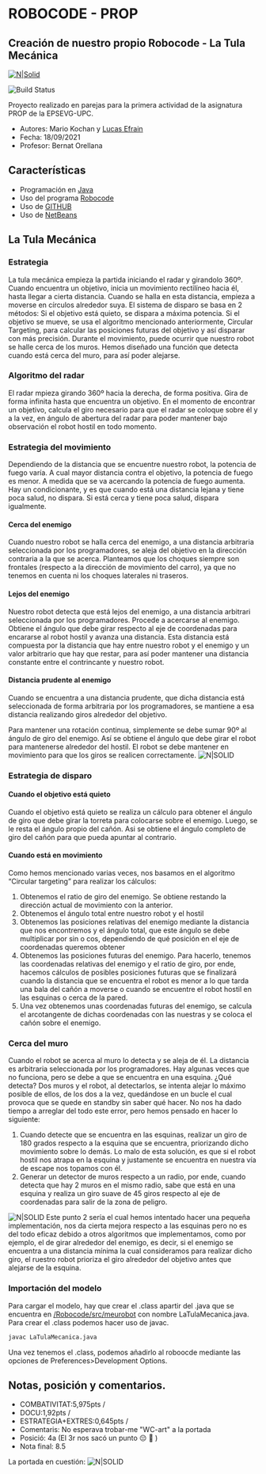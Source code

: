 # ROBOCODE - PROP
## Creación de nuestro propio Robocode - La Tula Mecánica

[![N|Solid](https://www.upc.edu/comunicacio/ca/identitat/descarrega-arxius-grafics/fitxers-marca-principal/upc-positiu-p3005.png)](https://www.epsevg.upc.edu/ca/escola)

![Build Status](https://travis-ci.org/joemccann/dillinger.svg?branch=master)

Proyecto realizado en parejas para la primera actividad de la asignatura PROP de la EPSEVG-UPC. 

- Autores: Mario Kochan y [Lucas Efrain](https://github.com/Lucaslluc)
- Fecha: 18/09/2021
- Profesor: Bernat Orellana

## Características

- Programación en [Java](https://www.java.com/es/)
- Uso del programa [Robocode](https://robocode.sourceforge.io/)
- Uso de [GITHUB](https://github.com/)
- Uso de [NetBeans](https://netbeans.apache.org/download/index.html)

## La Tula Mecánica
### Estrategia
La tula mecánica empieza la partida iniciando el radar y girandolo 360º. Cuando encuentra un objetivo, inicia un movimiento rectilíneo hacia él, hasta llegar a cierta distancia. Cuando se halla en esta distancia, empieza a moverse en círculos alrededor suya. 
El sistema de disparo se basa en 2 métodos: Si el objetivo está quieto, se dispara a máxima potencia. Si el objetivo se mueve, se usa el algoritmo mencionado anteriormente, Circular Targeting, para calcular las posiciones futuras del objetivo y así disparar con más precisión.
Durante el movimiento, puede ocurrir que nuestro robot se halle cerca de los muros. Hemos diseñado una función que detecta cuando está cerca del muro, para así poder alejarse. 
### Algoritmo del radar
El radar mpieza girando 360º hacia la derecha, de forma positiva. Gira de forma infinita hasta que encuentra un objetivo. En el momento de encontrar un objetivo, calcula el giro necesario para que el radar se coloque sobre él  y a la vez, en ángulo de abertura del radar para poder mantener bajo observación el robot hostil en todo momento. 

### Estrategia del movimiento
Dependiendo de la distancia que se encuentre nuestro robot, la potencia de fuego varía. A cual mayor distancia contra el objetivo, la potencia de fuego es menor. A medida que se va acercando la potencia de fuego aumenta. Hay un condicionante, y es que cuando está una distancia lejana y tiene poca salud, no dispara. Si está cerca y tiene poca salud, dispara igualmente.
#### Cerca del enemigo
Cuando nuestro robot se halla cerca del enemigo, a una distancia arbitraria	seleccionada por los programadores, se aleja del objetivo en la dirección contraria a la que se acerca. 
Planteamos que los choques siempre son frontales (respecto a la dirección de movimiento del carro), ya que no tenemos en cuenta ni los choques laterales ni traseros.

#### Lejos del enemigo
Nuestro robot detecta que está lejos del enemigo, a una distancia arbitrari	seleccionada por los programadores. Procede a acercarse al enemigo. Obtiene el ángulo que debe girar respecto al eje de coordenadas para encararse al robot hostil y avanza una distancia. Esta distancia está compuesta por la	distancia que hay entre nuestro robot y el enemigo y un valor arbitrario que hay que restar, para así poder mantener una distancia constante entre el contrincante y nuestro robot.
#### Distancia prudente al enemigo
Cuando se encuentra a una distancia prudente, que dicha distancia está seleccionada de forma arbitraria por los programadores, se mantiene a esa distancia	realizando giros alrededor del objetivo. 

Para mantener una rotación continua, simplemente se debe sumar 90º al ángulo de giro del enemigo. Así se obtiene el ángulo que debe girar el robot para mantenerse alrededor del hostil. El robot se debe mantener en movimiento para que los giros se realicen correctamente.
![N|SOLID](https://lh3.googleusercontent.com/pw/AM-JKLWC1OJPac1d2_CM4FZOpEpbASD5zd2m0G6nuMOzM0VevtzvY4qCJN54gM4GULMtdHGFSOWYrrZWukbD6jU0V0MediZD0X8-kBb8s0C4Oze9CiRFtGsPMZRy1JGuGsQWDz7e2ZhDgSH-sMbNPCVgMRZV=w665-h345-no?authuser=0)


### Estrategia de disparo
#### Cuando el objetivo está quieto
Cuando el objetivo está quieto se realiza un cálculo para obtener el ángulo de giro que debe girar la torreta para colocarse sobre el enemigo. Luego, se le resta el ángulo propio del cañón. Asi se obtiene el ángulo completo de giro del cañón para que pueda apuntar al contrario.

#### Cuando está en movimiento
Como hemos mencionado varias veces, nos basamos en el algoritmo “Circular targeting” para realizar los cálculos:
1. Obtenemos el ratio de giro del enemigo. Se obtiene restando la dirección actual de movimiento con la anterior. 
2. Obtenemos el ángulo total entre nuestro robot y el hostil
3. Obtenemos las posiciones relativas del enemigo mediante la distancia que nos encontremos y el ángulo total, que este ángulo se debe multiplicar por sin o cos, dependiendo de qué posición en el eje de coordenadas queremos obtener
4. Obtenemos las posiciones futuras del enemigo. Para hacerlo, tenemos las coordenadas relativas del enemigo y el ratio de giro, por ende, hacemos cálculos de posibles posiciones futuras que se finalizará cuando la distancia que se encuentra el robot es menor a lo que tarda una bala del cañón a moverse o cuando se encuentre el robot hostil en las esquinas o cerca de la pared.  
5. Una vez obtenemos unas coordenadas futuras del enemigo, se calcula el arcotangente de dichas coordenadas con las nuestras y se coloca el cañón sobre el enemigo. 

### Cerca del muro
Cuando el robot se acerca al muro lo detecta y se aleja de él. La distancia es arbitraria seleccionada por los programadores. Hay algunas veces que no funciona, pero se debe a que se encuentra en una esquina. ¿Qué detecta? Dos muros y el robot, al detectarlos, se intenta alejar lo máximo posible de ellos, de los dos a la vez, quedándose en un bucle el cual provoca que se quede en standby sin saber qué hacer. No nos ha dado tiempo a arreglar del todo este error, pero hemos pensado en hacer lo siguiente:

1. Cuando detecte que se encuentra en las esquinas, realizar un giro de 180 grados respecto a la esquina que se encuentra, priorizando dicho movimiento sobre lo demás. Lo malo de esta solución, es que si el robot hostil nos atrapa en la esquina y justamente se encuentra en nuestra vía de escape nos topamos con él.
2. Generar un detector de muros respecto a un radio, por ende, cuando detecta que hay 2 muros en el mismo radio, sabe que está en una esquina y realiza un giro suave de 45 giros respecto al eje de coordenadas para salir de la zona de peligro. 

![N|SOLID](https://lh3.googleusercontent.com/pw/AM-JKLVTOeFlbeEWIro5DbuEc06ZUSFJXay4S0C0ENtWrtrv7PCIcPWbmOEZGLIHe5Ti6yWVB_pBiQgyBrYEZoGQGWGlkupHoWE4r5i7ejewH7P2uZWF-a34VV5g93xyY-R7eRloc2aglKvdloeNhdO1HlCP=w545-h497-no?authuser=0)
Este punto 2 sería el cual hemos intentado hacer una pequeña implementación, nos da cierta mejora respecto a las esquinas pero no es del todo eficaz debido a otros algoritmos que implementamos, como por ejemplo, el de girar alrededor del enemigo, es decir, si el enemigo se encuentra a una distancia mínima la cual consideramos para realizar dicho giro, el ruestro robot prioriza el giro alrededor del objetivo antes que alejarse de la esquina.


### Importación del modelo

Para cargar el modelo, hay que crear el .class apartir del .java que se encuentra en [/Robocode/src/meurobot](https://github.com/ShadowFurtive/Robocode/blob/main/Robocode/src/meurobot/LaTulaMecanica.java) con nombre LaTulaMecanica.java.
Para crear el .class podemos hacer uso de javac.
```sh
javac LaTulaMecanica.java
```
Una vez tenemos el .class, podemos añadirlo al roboocde mediante las opciones de Preferences>Development Options.


## Notas, posición y comentarios.
	
- COMBATIVITAT:5,975pts /
- DOCU:1,92pts /
- ESTRATEGIA+EXTRES:0,645pts /
- Comentaris: No esperava trobar-me "WC-art" a la portada
- Posició: 4a (El 3r nos sacó un punto 😔 👊 )
- Nota final: 8.5

La portada en cuestión:
![N|SOLID](https://lh3.googleusercontent.com/pw/AM-JKLU6wGs4u2t-rLCd6FokP9qSow6llL8dT9VfycVnzWaGM28eUk--w3a6EZf9VPCLK5JqWary7BbUOsL3fqMk7aft8Maoyl68d3w7MnUN0GSQXr9XPKrkEebvnXgKNszlEn4uYLo5pHWDFV_0VG4Onm3K=w707-h550-no?authuser=0)



